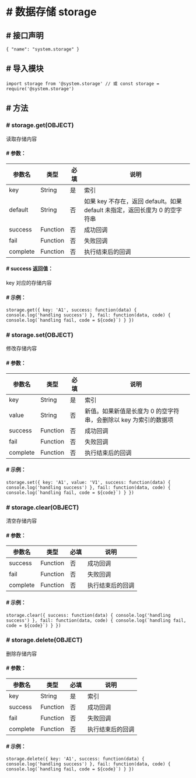 <!-- 源地址: https://iot.mi.com/vela/quickapp/zh/features/data/storage.html -->

# # 数据存储 storage

## # 接口声明

``` { "name": "system.storage" } ```

## # 导入模块

``` import storage from '@system.storage' // 或 const storage = require('@system.storage') ```

## # 方法

### # storage.get(OBJECT)

读取存储内容

#### # 参数：

参数名 | 类型 | 必填 | 说明  
---|---|---|---  
key | String | 是 | 索引  
default | String | 否 | 如果 key 不存在，返回 default。如果 default 未指定，返回长度为 0 的空字符串  
success | Function | 否 | 成功回调  
fail | Function | 否 | 失败回调  
complete | Function | 否 | 执行结束后的回调  
  
#### # success 返回值：

key 对应的存储内容

#### # 示例：

``` storage.get({ key: 'A1', success: function(data) { console.log('handling success') }, fail: function(data, code) { console.log(`handling fail, code = ${code}`) } }) ```

### # storage.set(OBJECT)

修改存储内容

#### # 参数：

参数名 | 类型 | 必填 | 说明  
---|---|---|---  
key | String | 是 | 索引  
value | String | 否 | 新值。如果新值是长度为 0 的空字符串，会删除以 key 为索引的数据项  
success | Function | 否 | 成功回调  
fail | Function | 否 | 失败回调  
complete | Function | 否 | 执行结束后的回调  
  
#### # 示例：

``` storage.set({ key: 'A1', value: 'V1', success: function(data) { console.log('handling success') }, fail: function(data, code) { console.log(`handling fail, code = ${code}`) } }) ```

### # storage.clear(OBJECT)

清空存储内容

#### # 参数：

参数名 | 类型 | 必填 | 说明  
---|---|---|---  
success | Function | 否 | 成功回调  
fail | Function | 否 | 失败回调  
complete | Function | 否 | 执行结束后的回调  
  
#### # 示例：

``` storage.clear({ success: function(data) { console.log('handling success') }, fail: function(data, code) { console.log(`handling fail, code = ${code}`) } }) ```

### # storage.delete(OBJECT)

删除存储内容

#### # 参数：

参数名 | 类型 | 必填 | 说明  
---|---|---|---  
key | String | 是 | 索引  
success | Function | 否 | 成功回调  
fail | Function | 否 | 失败回调  
complete | Function | 否 | 执行结束后的回调  
  
#### # 示例：

``` storage.delete({ key: 'A1', success: function(data) { console.log('handling success') }, fail: function(data, code) { console.log(`handling fail, code = ${code}`) } }) ```
